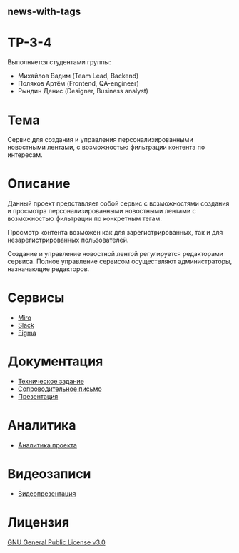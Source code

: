 ## news-with-tags
# TP-3-4
Выполняется студентами группы:
- Михайлов Вадим (Team Lead, Backend)
- Поляков Артём (Frontend, QA-engineer)
- Рындин Денис (Designer, Business analyst)
# Тема
Сервис для создания и управления персонализированными новостными лентами, с возможностью фильтрации контента по интересам.
# Описание 
Данный проект представляет собой сервис с возможностями создания и просмотра персонализированными новостными лентами с возможностью фильтрации по конкретным тегам.

Просмотр контента возможен как для зарегистрированных, так и для незарегистрированных пользователей.

Создание и управление новостной лентой регулируется редакторами сервиса. Полное управление сервисом осуществляют администраторы, назначающие редакторов.
# Сервисы
- [Miro](https://miro.com/app/board/uXjVNoCHs2M=/)
- [Slack](https://slack.com/)
- [Figma](https://www.figma.com/file/ZGBvVvL2H1JGse6unaiunH/Untitled?type=design&node-id=12-213&mode=design&t=n219tiihvn57Q5Bi-0)
# Документация
- [Техническое задание]()
- [Сопроводительное письмо]()
- [Презентация]()
# Аналитика
- [Аналитика проекта]()
# Видеозаписи
- [Видеопрезентация]()
# Лицензия
[GNU General Public License v3.0](LICENSE)
